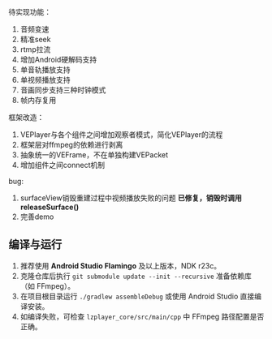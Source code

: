 待实现功能：
1. 音频变速
2. 精准seek
3. rtmp拉流
4. 增加Android硬解码支持
5. 单音轨播放支持
6. 单视频播放支持
7. 音画同步支持三种时钟模式
8. 帧内存复用

框架改造：
1. VEPlayer与各个组件之间增加观察者模式，简化VEPlayer的流程
2. 框架层对ffmpeg的依赖进行剥离
3. 抽象统一的VEFrame，不在单独构建VEPacket
4. 增加组件之间connect机制



bug:
1. surfaceView销毁重建过程中视频播放失败的问题 **已修复，销毁时调用 releaseSurface()**
2. 完善demo

## 编译与运行
1. 推荐使用 **Android Studio Flamingo** 及以上版本，NDK r23c。
2. 克隆仓库后执行 `git submodule update --init --recursive` 准备依赖库（如 FFmpeg）。
3. 在项目根目录运行 `./gradlew assembleDebug` 或使用 Android Studio 直接编译安装。
4. 如编译失败，可检查 `lzplayer_core/src/main/cpp` 中 FFmpeg 路径配置是否正确。
